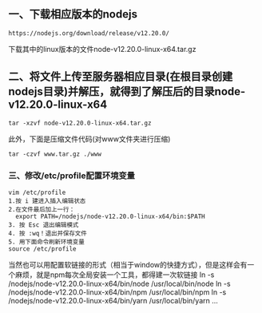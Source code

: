 ## 一、下载相应版本的nodejs
```
https://nodejs.org/download/release/v12.20.0/
```
下载其中的linux版本的文件node-v12.20.0-linux-x64.tar.gz

## 二、将文件上传至服务器相应目录(在根目录创建nodejs目录)并解压，就得到了解压后的目录node-v12.20.0-linux-x64
```
tar -xzvf node-v12.20.0-linux-x64.tar.gz
```
此外，下面是压缩文件代码(对www文件夹进行压缩)
```
tar -czvf www.tar.gz ./www
```
### 三、修改/etc/profile配置环境变量
```
vim /etc/profile
1.按 i 建进入插入编辑状态
2.在文件最后加上一行：
  export PATH=/nodejs/node-v12.20.0-linux-x64/bin:$PATH
3. 按 Esc 退出编辑模式
4. 按 :wq！退出并保存文件
5. 用下面命令刷新环境变量
source /etc/profile
```
当然也可以用配置软链接的形式（相当于window的快捷方式），但是这样会有一个麻烦，就是npm每次全局安装一个工具，都得建一次软链接
ln -s /nodejs/node-v12.20.0-linux-x64/bin/node /usr/local/bin/node
ln -s /nodejs/node-v12.20.0-linux-x64/bin/npm /usr/local/bin/npm
ln -s /nodejs/node-v12.20.0-linux-x64/bin/yarn /usr/local/bin/yarn
...
```
